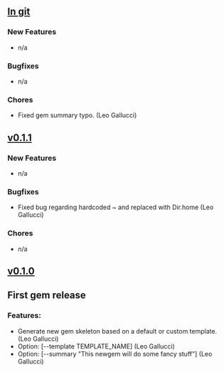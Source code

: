 ## [In git](https://github.com/elgalu/gem-newgem/compare/v0.1.1...HEAD)

### New Features
* n/a

### Bugfixes
* n/a

### Chores
* Fixed gem summary typo. (Leo Gallucci)

## [v0.1.1](https://github.com/elgalu/gem-newgem/tree/v0.1.1)

### New Features
* n/a

### Bugfixes
* Fixed bug regarding hardcoded ~ and replaced with Dir.home (Leo Gallucci)

### Chores
* n/a

## [v0.1.0](https://github.com/elgalu/gem-newgem/tree/v0.1.0)

## First gem release

### Features:
* Generate new gem skeleton based on a default or custom template. (Leo Gallucci)
* Option: \[--template TEMPLATE_NAME] (Leo Gallucci)
* Option: \[--summary "This newgem will do some fancy stuff"] (Leo Gallucci)
